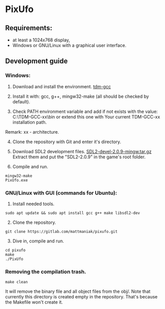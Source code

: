 # PixUfo
## Requirements:
- at least a 1024x768 display,
- Windows or GNU/Linux with a graphical user interface.

## Development guide
### Windows:
1. Download and install the environment.
[tdm-gcc](http://tdm-gcc.tdragon.net/)

2. Install it with: gcc, g++, mingw32-make (all should be checked by default).

3. Check PATH environment variable and add if not exists with the value:
C:\TDM-GCC-xx\bin or extend this one with Your current TDM-GCC-xx installation
path.

Remark: xx - architecture.

4. Clone the repository with Git and enter it's directory.

5. Download SDL2 development files.
[SDL2-devel-2.0.9-mingw.tar.gz](https://www.libsdl.org/download-2.0.php)
Extract them and put the "SDL2-2.0.9" in the game's root folder.

6. Compile and run.
```
mingw32-make
PixUfo.exe
```

### GNU/Linux with GUI (commands for Ubuntu):
1. Install needed tools.
```
sudo apt update && sudo apt install gcc g++ make libsdl2-dev
```
2. Clone the repository.
```
git clone https://gitlab.com/mattmaniak/pixufo.git
```
3. Dive in, compile and run.
```
cd pixufo
make
./PixUfo
```
### Removing the compilation trash.
```
make clean
```
It will remove the binary file and all object files from the obj/. Note that
currently this directory is created empty in the repository. That's because the
Makefile won't create it.
